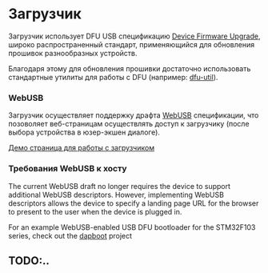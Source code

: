 # Загрузчик

Загрузчик использует DFU USB спецификацию [Device Firmware Upgrade](http://www.usb.org/developers/docs/devclass_docs/DFU_1.1.pdf),
широко распространенный стандарт, применяющийся для обновления прошивок разнообразных устройств.

Благодаря этому для обновления прошивки достаточно использовать стандартные утилиты для работы с DFU (например: [dfu-util](http://dfu-util.sourceforge.net/)). 

### WebUSB
Загрузчик осуществляет поддержку драфта [WebUSB](https://wicg.github.io/webusb/) спецификации,
что позоволяет веб-страницам осуществлять доступ к загрузчику (после выбора устройства в юзер-экшен диалоге).

[Демо страница для работы с загрузчиком](https://devanlai.github.io/webdfu/dfu-util/)

### Требования WebUSB к хосту
The current WebUSB draft no longer requires the device to support additional WebUSB descriptors.
However, implementing WebUSB descriptors allows the device to specify a landing page URL for the browser to present to the user when the device is plugged in.

For an example WebUSB-enabled USB DFU bootloader for the STM32F103 series, check out the [dapboot](https://github.com/devanlai/dapboot) project



## TODO:..